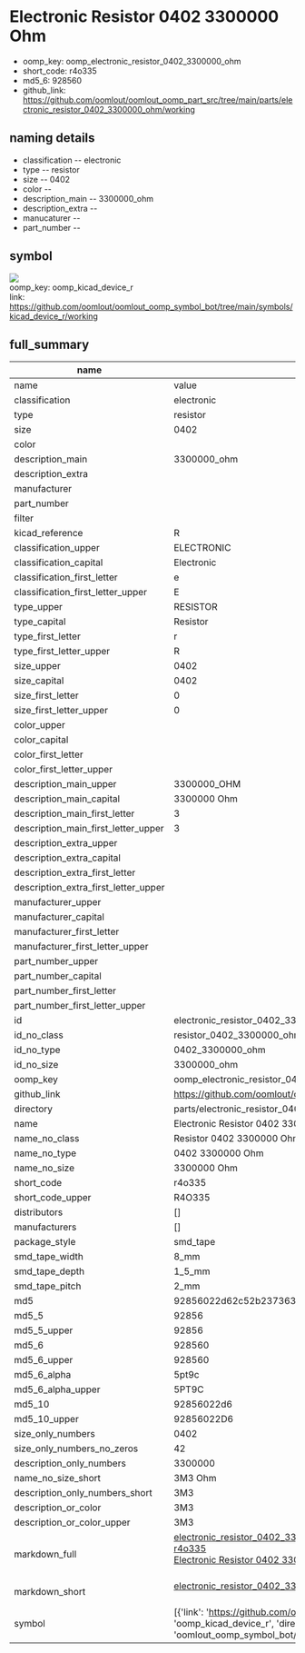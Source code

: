# Electronic Resistor 0402 3300000 Ohm

  
* oomp_key: oomp_electronic_resistor_0402_3300000_ohm 
* short_code: r4o335
* md5_6: 928560  
* github_link: https://github.com/oomlout/oomlout_oomp_part_src/tree/main/parts/electronic_resistor_0402_3300000_ohm/working  
## naming details
* classification -- electronic
* type -- resistor
* size -- 0402
* color -- 
* description_main -- 3300000_ohm
* description_extra -- 
* manucaturer -- 
* part_number -- 



## symbol

![](symbol/{index}}/working/working_600.png)  
oomp_key: oomp_kicad_device_r  
link: https://github.com/oomlout/oomlout_oomp_symbol_bot/tree/main/symbols/kicad_device_r/working  


## full_summary
| name | value | 
| --- | --- | 
| name | value | 
| classification | electronic | 
| type | resistor | 
| size | 0402 | 
| color |  | 
| description_main | 3300000_ohm | 
| description_extra |  | 
| manufacturer |  | 
| part_number |  | 
| filter |  | 
| kicad_reference | R | 
| classification_upper | ELECTRONIC | 
| classification_capital | Electronic | 
| classification_first_letter | e | 
| classification_first_letter_upper | E | 
| type_upper | RESISTOR | 
| type_capital | Resistor | 
| type_first_letter | r | 
| type_first_letter_upper | R | 
| size_upper | 0402 | 
| size_capital | 0402 | 
| size_first_letter | 0 | 
| size_first_letter_upper | 0 | 
| color_upper |  | 
| color_capital |  | 
| color_first_letter |  | 
| color_first_letter_upper |  | 
| description_main_upper | 3300000_OHM | 
| description_main_capital | 3300000 Ohm | 
| description_main_first_letter | 3 | 
| description_main_first_letter_upper | 3 | 
| description_extra_upper |  | 
| description_extra_capital |  | 
| description_extra_first_letter |  | 
| description_extra_first_letter_upper |  | 
| manufacturer_upper |  | 
| manufacturer_capital |  | 
| manufacturer_first_letter |  | 
| manufacturer_first_letter_upper |  | 
| part_number_upper |  | 
| part_number_capital |  | 
| part_number_first_letter |  | 
| part_number_first_letter_upper |  | 
| id | electronic_resistor_0402_3300000_ohm | 
| id_no_class | resistor_0402_3300000_ohm | 
| id_no_type | 0402_3300000_ohm | 
| id_no_size | 3300000_ohm | 
| oomp_key | oomp_electronic_resistor_0402_3300000_ohm | 
| github_link | https://github.com/oomlout/oomlout_oomp_part_src/tree/main/parts/electronic_resistor_0402_3300000_ohm/working | 
| directory | parts/electronic_resistor_0402_3300000_ohm | 
| name | Electronic Resistor 0402 3300000 Ohm | 
| name_no_class | Resistor 0402 3300000 Ohm | 
| name_no_type | 0402 3300000 Ohm | 
| name_no_size | 3300000 Ohm | 
| short_code | r4o335 | 
| short_code_upper | R4O335 | 
| distributors | [] | 
| manufacturers | [] | 
| package_style | smd_tape | 
| smd_tape_width | 8_mm | 
| smd_tape_depth | 1_5_mm | 
| smd_tape_pitch | 2_mm | 
| md5 | 92856022d62c52b237363953b0a3111a | 
| md5_5 | 92856 | 
| md5_5_upper | 92856 | 
| md5_6 | 928560 | 
| md5_6_upper | 928560 | 
| md5_6_alpha | 5pt9c | 
| md5_6_alpha_upper | 5PT9C | 
| md5_10 | 92856022d6 | 
| md5_10_upper | 92856022D6 | 
| size_only_numbers | 0402 | 
| size_only_numbers_no_zeros | 42 | 
| description_only_numbers | 3300000 | 
| name_no_size_short | 3M3 Ohm | 
| description_only_numbers_short | 3M3 | 
| description_or_color | 3M3 | 
| description_or_color_upper | 3M3 | 
| markdown_full | [electronic_resistor_0402_3300000_ohm](https://github.com/oomlout/oomlout_oomp_part_src/tree/main/parts/electronic_resistor_0402_3300000_ohm/working)<br>[r4o335](https://github.com/oomlout/oomlout_oomp_part_src/tree/main/parts/electronic_resistor_0402_3300000_ohm/working)<br>[Electronic Resistor 0402 3300000 Ohm](https://github.com/oomlout/oomlout_oomp_part_src/tree/main/parts/electronic_resistor_0402_3300000_ohm/working)<br><br> | 
| markdown_short | [electronic_resistor_0402_3300000_ohm](https://github.com/oomlout/oomlout_oomp_part_src/tree/main/parts/electronic_resistor_0402_3300000_ohm/working)<br><br> | 
| symbol | [{'link': 'https://github.com/oomlout/oomlout_oomp_symbol_bot/tree/main/symbols/kicad_device_r', 'oomp_key': 'oomp_kicad_device_r', 'directory': 'oomlout_oomp_symbol_bot/symbols/kicad_device_r//working/working.kicad_sym', 'index': 0}] | 

